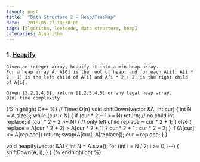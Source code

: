 ```yaml
---
layout: post
title:  "Data Structure 2 - Heap/TreeMap"
date:   2016-05-27 18:30:00
tags: [algorithm, leetcode, data structure, heap]
categories: Algorithm
---
```


### 1. [Heapify](http://www.lintcode.com/en/problem/heapify/)
```
Given an integer array, heapify it into a min-heap array.
For a heap array A, A[0] is the root of heap, and for each A[i], A[i * 2 + 1] is the left child of A[i] and A[i * 2 + 2] is the right child of A[i].

Given [3,2,1,4,5], return [1,2,3,4,5] or any legal heap array.
O(n) time complexity
```
{% highlight C++ %}
// Time: O(n)
void shiftDown(vector<int> &A, int cur) {
  int N = A.size();
  while (cur < N) {
    if (cur * 2 + 1 >= N) return;  // no child
    int replace;
    if (cur * 2 + 2 >= N) {  // only left child
      replace = cur * 2 + 1;
    } else {
      replace = A[cur * 2 + 2] > A[cur * 2 + 1] ? cur * 2 + 1 : cur * 2 + 2;
    }
    if (A[cur] <= A[replace]) return;
    swap(A[cur], A[replace]);
    cur = replace;
  }
}

void heapify(vector<int> &A) {
  int N = A.size();
  for (int i = N / 2; i >= 0; i--) {
    shiftDown(A, i);
  }
}
{% endhighlight %}
